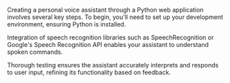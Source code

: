 Creating a personal voice assistant through a Python web application involves several key steps. To begin, you'll need to set up your development environment, ensuring Python is installed. 

Integration of speech recognition libraries such as SpeechRecognition or Google's Speech Recognition API enables your assistant to understand spoken commands.

Thorough testing ensures the assistant accurately interprets and responds to user input, refining its functionality based on feedback.
